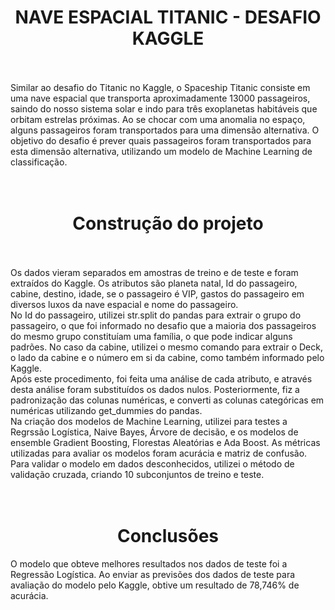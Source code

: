 <h1 align="center"> NAVE ESPACIAL TITANIC - DESAFIO KAGGLE </h1>
<br><br>
Similar ao desafio do Titanic no Kaggle, o Spaceship Titanic consiste em uma nave espacial que transporta aproximadamente 13000 passageiros, saindo do nosso sistema
solar e indo para três exoplanetas habitáveis que orbitam estrelas próximas. Ao se chocar com uma anomalia no espaço, alguns passageiros foram transportados para uma 
dimensão alternativa. O objetivo do desafio é prever quais passageiros foram transportados para esta dimensão alternativa, utilizando um modelo de Machine Learning de 
classificação.
<br><br><br>
<h1 align="center"> Construção do projeto </h1>
<br><br>
Os dados vieram separados em amostras de treino e de teste e foram extraídos do Kaggle. Os atributos são planeta natal, Id do passageiro, cabine, destino, idade, 
se o passageiro é VIP, gastos do passageiro em diversos luxos da nave espacial e nome do passageiro.<br>
No Id do passageiro, utilizei str.split do pandas para extrair o grupo do passageiro, o que foi informado no desafio que a maioria dos passageiros do mesmo grupo 
constituíam uma família, o que pode indicar alguns padrões. No caso da cabine, utilizei o mesmo comando para extrair o Deck, o lado da cabine e o número em si da cabine, 
como também informado pelo Kaggle.<br>
Após este procedimento, foi feita uma análise de cada atributo, e através desta análise foram substituídos os dados nulos. Posteriormente, fiz a padronização das colunas
numéricas, e converti as colunas categóricas em numéricas utilizando get_dummies do pandas.<br>
Na criação dos modelos de Machine Learning, utilizei para testes a Regrssão Logística, Naive Bayes, Árvore de decisão, e os modelos de ensemble Gradient Boosting, 
Florestas Aleatórias e Ada Boost. As métricas utilizadas para avaliar os modelos foram acurácia e matriz de confusão. Para validar o modelo em dados desconhecidos, 
utilizei o método de validação cruzada, criando 10 subconjuntos de treino e teste.
<br><br><br>
<h1 align="center"> Conclusões </h1>
O modelo que obteve melhores resultados nos dados de teste foi a Regressão Logística. Ao enviar as previsões dos dados de teste para avaliação do modelo pelo Kaggle, 
obtive um resultado de 78,746% de acurácia.
